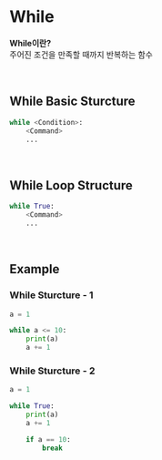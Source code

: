 # While
**While이란?** <br>
주어진 조건을 만족할 때까지 반복하는 함수

<br>

## While Basic Sturcture
```python
while <Condition>:
    <Command>
    ...
```

<br>

## While Loop Structure
```python
while True:
    <Command>
    ...
```

<br>

## Example
### While Sturcture - 1
```python
a = 1

while a <= 10:
    print(a)
    a += 1
```

### While Sturcture - 2
```python
a = 1

while True:
    print(a)
    a += 1

    if a == 10:
        break

```